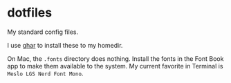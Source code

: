 dotfiles
======

My standard config files.

I use [ghar](https://github.com/philips/ghar) to install these to my homedir.

On Mac, the `.fonts` directory does nothing. Install the fonts in the Font Book
app to make them available to the system. My current favorite in Terminal is
`Meslo LGS Nerd Font Mono`.
